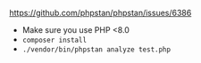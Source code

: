 https://github.com/phpstan/phpstan/issues/6386

* Make sure you use PHP <8.0
* `composer install`
* `./vendor/bin/phpstan analyze test.php`